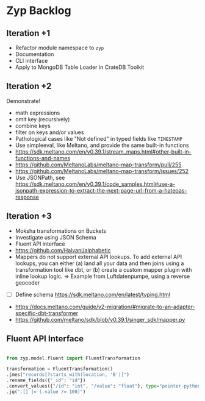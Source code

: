 # Zyp Backlog

## Iteration +1
- Refactor module namespace to `zyp`
- Documentation
- CLI interface
- Apply to MongoDB Table Loader in CrateDB Toolkit

## Iteration +2
Demonstrate!
- math expressions
- omit key (recursively)
- combine keys
- filter on keys and/or values
- Pathological cases like "Not defined" in typed fields like `TIMESTAMP`
- Use simpleeval, like Meltano, and provide the same built-in functions
- https://sdk.meltano.com/en/v0.39.1/stream_maps.html#other-built-in-functions-and-names
- https://github.com/MeltanoLabs/meltano-map-transform/pull/255
- https://github.com/MeltanoLabs/meltano-map-transform/issues/252
- Use JSONPath, see https://sdk.meltano.com/en/v0.39.1/code_samples.html#use-a-jsonpath-expression-to-extract-the-next-page-url-from-a-hateoas-response

## Iteration +3
- Moksha transformations on Buckets
- Investigate using JSON Schema
- Fluent API interface
- https://github.com/Halvani/alphabetic
- Mappers do not support external API lookups.
  To add external API lookups, you can either (a) land all your data and
  then joins using a transformation tool like dbt, or (b) create a custom
  mapper plugin with inline lookup logic.
  => Example from Luftdatenpumpe, using a reverse geocoder
- [ ] Define schema
  https://sdk.meltano.com/en/latest/typing.html
- https://docs.meltano.com/guide/v2-migration/#migrate-to-an-adapter-specific-dbt-transformer
- https://github.com/meltano/sdk/blob/v0.39.1/singer_sdk/mapper.py

## Fluent API Interface

```python

from zyp.model.fluent import FluentTransformation

transformation = FluentTransformation()
.jmes("records[?starts_with(location, 'B')]")
.rename_fields({"_id": "id"})
.convert_values({"/id": "int", "/value": "float"}, type="pointer-python")
.jq(".[] |= (.value /= 100)")
```
